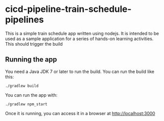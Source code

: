 # cicd-pipeline-train-schedule-pipelines

This is a simple train schedule app written using nodejs. It is intended to be used as a sample application for a series of hands-on learning activities.
This should trigger the build

## Running the app

You need a Java JDK 7 or later to run the build. You can run the build like this:

    ./gradlew build

You can run the app with:

    ./gradlew npm_start

Once it is running, you can access it in a browser at [http://localhost:3000](http://localhost:3000)
